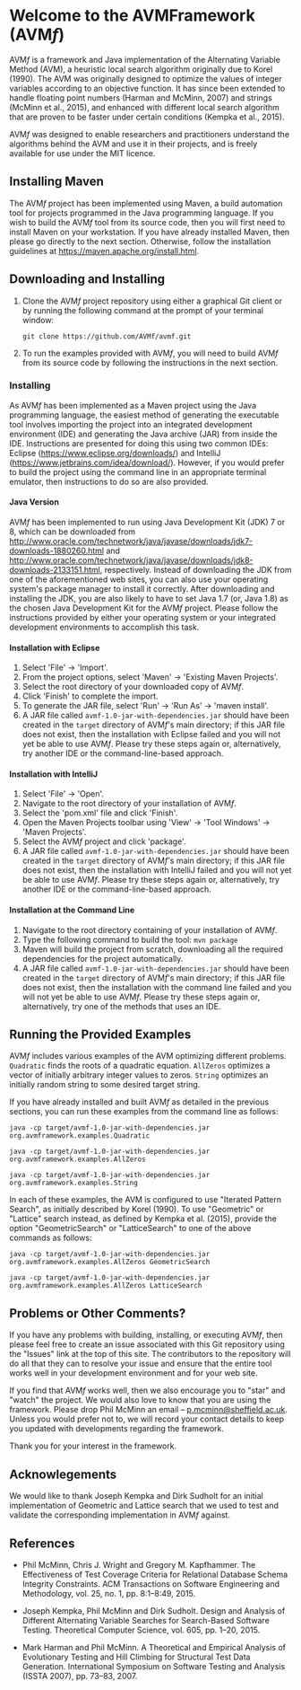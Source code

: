 # Welcome to the AVMFramework (AVM<i>f</i>)

AVM<i>f</i> is a framework and Java implementation of the Alternating Variable Method (AVM), a heuristic local search algorithm originally due to Korel (1990). The AVM was originally designed to optimize the values of integer variables according to an objective function. It has since been extended to handle floating point numbers (Harman and McMinn, 2007) and strings (McMinn et al., 2015), and enhanced with different local search algorithm that are proven to be faster under certain conditions (Kempka et al., 2015).

AVM<i>f</i> was designed to enable researchers and practitioners understand the algorithms behind the AVM and use it in their projects, and is freely available for use under the MIT licence.

## Installing Maven

The AVM<i>f</i> project has been implemented using Maven, a build automation tool for projects programmed in the Java
programming language. If you wish to build the AVM<i>f</i> tool from its source code, then you will first need to install
Maven on your workstation. If you have already installed Maven, then please go directly to the next section. Otherwise,
follow the installation guidelines at https://maven.apache.org/install.html.

## Downloading and Installing

1. Clone the AVM<i>f</i> project repository using either a graphical Git client or by running the following command at the
	 prompt of your terminal window:

	 `git clone https://github.com/AVMf/avmf.git`

2. To run the examples provided with AVM<i>f</i>, you will need to build AVM<i>f</i> from its source code by following the instructions in the next section.

### Installing

As AVM<i>f</i> has been implemented as a Maven project using the Java programming language, the easiest method of
generating the executable tool involves importing the project into an integrated development environment (IDE) and
generating the Java archive (JAR) from inside the IDE. Instructions are presented for doing this using two common IDEs:
Eclipse (https://www.eclipse.org/downloads/) and IntelliJ (https://www.jetbrains.com/idea/download/). However, if you
would prefer to build the project using the command line in an appropriate terminal emulator, then instructions to do so
are also provided.

#### Java Version

AVM<i>f</i> has been implemented to run using Java Development Kit (JDK) 7 or 8, which can be downloaded from
http://www.oracle.com/technetwork/java/javase/downloads/jdk7-downloads-1880260.html and
http://www.oracle.com/technetwork/java/javase/downloads/jdk8-downloads-2133151.html, respectively. Instead of
downloading the JDK from one of the aforementioned web sites, you can also use your operating system's package manager
to install it correctly. After downloading and installing the JDK, you are also likely to have to set Java 1.7 (or, Java
1.8) as the chosen Java Development Kit for the AVM<i>f</i> project. Please follow the instructions provided by either
your operating system or your integrated development environments to accomplish this task.

#### Installation with Eclipse

1. Select 'File' &rarr; 'Import'.
2. From the project options, select 'Maven' &rarr; 'Existing Maven Projects'.
3. Select the root directory of your downloaded copy of AVM<i>f</i>.
4. Click 'Finish' to complete the import.
5. To generate the JAR file, select 'Run' &rarr; 'Run As' &rarr; 'maven install'.
6. A JAR file called `avmf-1.0-jar-with-dependencies.jar` should have been created in the `target` directory of AVM<i>f</i>'s main directory; if this JAR file does not exist, then the installation with Eclipse failed and you will not yet be able to use AVM<i>f</i>. Please try these steps again or, alternatively, try another IDE or the command-line-based approach.

#### Installation with IntelliJ

1. Select 'File' &rarr; 'Open'.
2. Navigate to the root directory of your installation of AVM<i>f</i>.
3. Select the 'pom.xml' file and click 'Finish'.
4. Open the Maven Projects toolbar using 'View' &rarr; 'Tool Windows' &rarr; 'Maven Projects'.
5. Select the AVM<i>f</i> project and click 'package'.
6. A JAR file called `avmf-1.0-jar-with-dependencies.jar` should have been created in the `target` directory of AVM<i>f</i>'s main directory; if this JAR file does not exist, then the installation with IntelliJ failed and you will not yet be able to use AVM<i>f</i>. Please try these steps again or, alternatively, try another IDE or the command-line-based approach.

#### Installation at the Command Line

1. Navigate to the root directory containing of your installation of AVM<i>f</i>.
2. Type the following command to build the tool: `mvn package`
3. Maven will build the project from scratch, downloading all the required dependencies for the project automatically.
6. A JAR file called `avmf-1.0-jar-with-dependencies.jar` should have been created in the `target` directory of AVM<i>f</i>'s main directory; if this JAR file does not exist, then the installation with the command line failed and you will not yet be able to use AVM<i>f</i>. Please try these steps again or, alternatively, try one of the methods that uses an IDE.

## Running the Provided Examples

AVM<i>f</i> includes various examples of the AVM optimizing different problems. `Quadratic` finds the roots of a quadratic equation. `AllZeros` optimizes a vector of initially arbitrary integer values to zeros. `String` optimizes an initially random string to some desired target string.

If you have already installed and built AVM<i>f</i> as detailed in the previous sections, you can run these examples from the command line as follows:

``
java -cp target/avmf-1.0-jar-with-dependencies.jar org.avmframework.examples.Quadratic
``

``
java -cp target/avmf-1.0-jar-with-dependencies.jar org.avmframework.examples.AllZeros
``

``
java -cp target/avmf-1.0-jar-with-dependencies.jar org.avmframework.examples.String
``

In each of these examples, the AVM is configured to use "Iterated Pattern Search", as initially described by Korel (1990). To use "Geometric" or "Lattice" search instead, as defined by Kempka et al. (2015), provide the option "GeometricSearch" or "LatticeSearch" to one of the above commands as follows:

``
java -cp target/avmf-1.0-jar-with-dependencies.jar org.avmframework.examples.AllZeros GeometricSearch
``

``
java -cp target/avmf-1.0-jar-with-dependencies.jar org.avmframework.examples.AllZeros LatticeSearch
``

## Problems or Other Comments?

If you have any problems with building, installing, or executing AVM<i>f</i>, then please feel free to create an issue
associated with this Git repository using the "Issues" link at the top of this site. The contributors to the repository will do all that they can to resolve your issue and ensure that the entire tool works well in your development environment and for your web site.

If you find that AVM<i>f</i> works well, then we also encourage you to "star" and "watch" the project. We would also love to know that you are using the framework. Please drop Phil McMinn an email – p.mcminn@sheffield.ac.uk. Unless you would prefer not to, we will record your contact details to keep you updated with developments regarding the framework.

Thank you for your interest in the framework.

## Acknowlegements
We would like to thank Joseph Kempka and Dirk Sudholt for an initial implementation of Geometric and Lattice search that we used to test and validate the corresponding implementation in AVM<i>f</i> against.

## References

- Phil McMinn, Chris J. Wright and Gregory M. Kapfhammer.
The Effectiveness of Test Coverage Criteria for Relational Database Schema Integrity Constraints.
ACM Transactions on Software Engineering and Methodology, vol. 25, no. 1, pp. 8:1–8:49, 2015.

- Joseph Kempka, Phil McMinn and Dirk Sudholt.
Design and Analysis of Different Alternating Variable Searches for Search-Based Software Testing.
Theoretical Computer Science, vol. 605, pp. 1–20, 2015.

- Mark Harman and Phil McMinn.
A Theoretical and Empirical Analysis of Evolutionary Testing and Hill Climbing for Structural Test Data Generation.
International Symposium on Software Testing and Analysis (ISSTA 2007), pp. 73–83, 2007.
